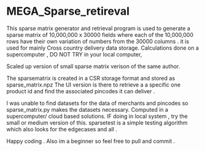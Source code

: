 # MEGA_Sparse_retireval
This sparse matrix generator and retrieval program is used to generate a sparse matrix of 10,000,000 x 30000 fields where each of the 10,000,000 rows have their own  variation of numbers from the 30000 columns . it is used for mainly Cross country delivery data storage. Calculations done on a supercomputer , DO NOT TRY in your local computer, 

Scaled up version of small sparse matrix verison of the same author.


The sparsematrix is created in a CSR storage format and stored as sparse_matrix.npz The UI version is there to retrieve a a specific one product id and find the associated pincodes it can deliver .

I was unable to find datasets for the data of merchants and pincodes so sparse_matrix.py makes the datasets necessary. Computed in a supercomputer/ cloud based solutions.  IF doing in local system , try the small
or medium version of this.
sparsetest is a simple testing algorithm which also looks for the edgecases and all .

Happy coding . Also im a beginner so feel free to pull and commit .
